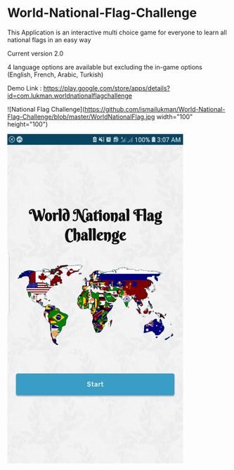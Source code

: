 # World-National-Flag-Challenge

This Application is an interactive multi choice game for everyone to learn all national flags in an easy way

Current version 2.0

4 language options are available but excluding the in-game options
(English, French, Arabic, Turkish)

Demo Link : https://play.google.com/store/apps/details?id=com.lukman.worldnationalflagchallenge

![National Flag Challenge](https://github.com/ismailukman/World-National-Flag-Challenge/blob/master/WorldNationalFlag.jpg width="100" height="100")  

<img src="https://github.com/ismailukman/World-National-Flag-Challenge/blob/master/WorldNationalFlag.jpg" alt="National Flag Challenge" width="400px" height="750">

